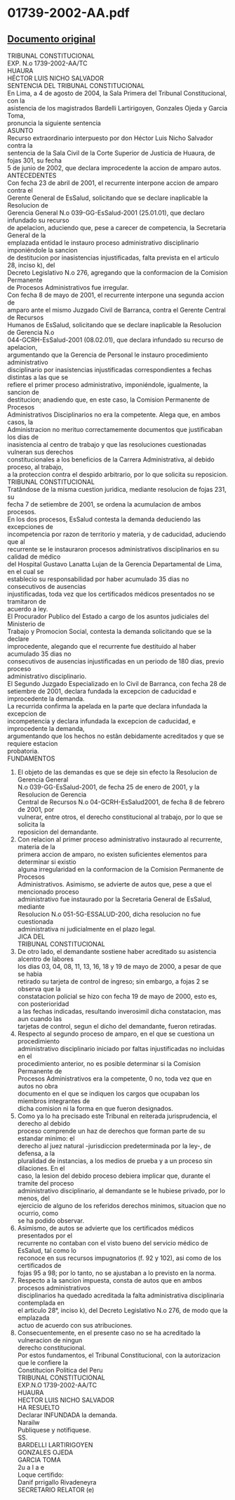 
01739-2002-AA.pdf
=================
  
[Documento original](https://tc.gob.pe/jurisprudencia/2004/01739-2002-AA.pdf)  
---  
TRIBUNAL CONSTITUCIONAL  
EXP. N.o 1739-2002-AA/TC  
HUAURA  
HÉCTOR LUIS NICHO SALVADOR  
SENTENCIA DEL TRIBUNAL CONSTITUCIONAL  
En Lima, a 4 de agosto de 2004, la Sala Primera del Tribunal Constitucional, con la  
asistencia de los magistrados Bardelli Lartirigoyen, Gonzales Ojeda y Garcia Toma,  
pronuncia la siguiente sentencia  
ASUNTO  
Recurso extraordinario interpuesto por don Héctor Luis Nicho Salvador contra la  
sentencia de la Sala Civil de la Corte Superior de Justicia de Huaura, de fojas 301, su fecha  
5 de junio de 2002, que declara improcedente la accion de amparo autos.  
ANTECEDENTES  
Con fecha 23 de abril de 2001, el recurrente interpone accion de amparo contra el  
Gerente General de EsSalud, solicitando que se declare inaplicable la Resolucion de  
Gerencia General N.o 039-GG-EsSalud-2001 (25.01.01), que declaro infundado su recurso  
de apelacion, aduciendo que, pese a carecer de competencia, la Secretaria General de la  
emplazada entidad le instauro proceso administrativo disciplinario imponiéndole la sancion  
de destitucion por inasistencias injustificadas, falta prevista en el articulo 28, inciso k), del  
Decreto Legislativo N.o 276, agregando que la conformacion de la Comision Permanente  
de Procesos Administrativos fue irregular.  
Con fecha 8 de mayo de 2001, el recurrente interpone una segunda accion de  
amparo ante el mismo Juzgado Civil de Barranca, contra el Gerente Central de Recursos  
Humanos de EsSalud, solicitando que se declare inaplicable la Resolucion de Gerencia N.o  
044-GCRH-EsSalud-2001 (08.02.01), que declara infundado su recurso de apelacion,  
argumentando que la Gerencia de Personal le instauro procedimiento administrativo  
disciplinario por inasistencias injustificadas correspondientes a fechas distintas a las que se  
refiere el primer proceso administrativo, imponiéndole, igualmente, la sancion de  
destitucion; anadiendo que, en este caso, la Comision Permanente de Procesos  
Administrativos Disciplinarios no era la competente. Alega que, en ambos casos, la  
Administracion no merituo correctamemente documentos que justificaban los dias de  
inasistencia al centro de trabajo y que las resoluciones cuestionadas vulneran sus derechos  
constitucionales a los beneficios de la Carrera Administrativa, al debido proceso, al trabajo,  
a la proteccion contra el despido arbitrario, por lo que solicita su reposicion.  
TRIBUNAL CONSTITUCIONAL  
Tratândose de la misma cuestion juridica, mediante resolucion de fojas 231, su  
fecha 7 de setiembre de 2001, se ordena la acumulacion de ambos procesos.  
En los dos procesos, EsSalud contesta la demanda deduciendo las excepciones de  
incompetencia por razon de territorio y materia, y de caducidad, aduciendo que al  
recurrente se le instauraron procesos administrativos disciplinarios en su calidad de médico  
del Hospital Gustavo Lanatta Lujan de la Gerencia Departamental de Lima, en el cual se  
establecio su responsabilidad por haber acumulado 35 dias no consecutivos de ausencias  
injustificadas, toda vez que los certificados médicos presentados no se tramitaron de  
acuerdo a ley.  
El Procurador Publico del Estado a cargo de los asuntos judiciales del Ministerio de  
Trabajo y Promocion Social, contesta la demanda solicitando que se la declare  
improcedente, alegando que el recurrente fue destituido al haber acumulado 35 dias no  
consecutivos de ausencias injustificadas en un periodo de 180 dias, previo proceso  
administrativo disciplinario.  
El Segundo Juzgado Especializado en lo Civil de Barranca, con fecha 28 de  
setiembre de 2001, declara fundada la excepcion de caducidad e improcedente la demanda.  
La recurrida confirma la apelada en la parte que declara infundada la excepcion de  
incompetencia y declara infundada la excepcion de caducidad, e improcedente la demanda,  
argumentando que los hechos no estân debidamente acreditados y que se requiere estacion  
probatoria.  
FUNDAMENTOS  
1. El objeto de las demandas es que se deje sin efecto la Resolucion de Gerencia General  
N.o 039-GG-EsSalud-2001, de fecha 25 de enero de 2001, y la Resolucion de Gerencia  
Central de Recursos N.o 04-GCRH-EsSalud2001, de fecha 8 de febrero de 2001, por  
vulnerar, entre otros, el derecho constitucional al trabajo, por lo que se solicita la  
reposicion del demandante.  
2. Con relacion al primer proceso administrativo instaurado al recurrente, materia de la  
primera accion de amparo, no existen suficientes elementos para determinar si existio  
alguna irregularidad en la conformacion de la Comision Permanente de Procesos  
Administrativos. Asimismo, se advierte de autos que, pese a que el mencionado proceso  
administrativo fue instaurado por la Secretaria General de EsSalud, mediante  
Resolucion N.o 051-5G-ESSALUD-200, dicha resolucion no fue cuestionada  
administrativa ni judicialmente en el plazo legal.  
JICA DEL  
TRIBUNAL CONSTITUCIONAL  
3. De otro lado, el demandante sostiene haber acreditado su asistencia alcentro de labores  
los dias 03, 04, 08, 11, 13, 16, 18 y 19 de mayo de 2000, a pesar de que se habia  
retirado su tarjeta de control de ingreso; sin embargo, a fojas 2 se observa que la  
constatacion policial se hizo con fecha 19 de mayo de 2000, esto es, con posterioridad  
a las fechas indicadas, resultando inverosimil dicha constatacion, mas aun cuando las  
tarjetas de control, segun el dicho del demandante, fueron retiradas.  
4. Respecto al segundo proceso de amparo, en el que se cuestiona un procedimiento  
administrativo disciplinario iniciado por faltas injustificadas no incluidas en el  
procedimiento anterior, no es posible determinar si la Comision Permanente de  
Procesos Administrativos era la competente, 0 no, toda vez que en autos no obra  
documento en el que se indiquen los cargos que ocupaban los miembros integrantes de  
dicha comision ni la forma en que fueron designados.  
5. Como ya lo ha precisado este Tribunal en reiterada jurisprudencia, el derecho al debido  
proceso comprende un haz de derechos que forman parte de su estandar minimo: el  
derecho al juez natural -jurisdiccion predeterminada por la ley-, de defensa, a la  
pluralidad de instancias, a los medios de prueba y a un proceso sin dilaciones. En el  
caso, la lesion del debido proceso debiera implicar que, durante el tramite del proceso  
administrativo disciplinario, al demandante se le hubiese privado, por lo menos, del  
ejercicio de alguno de los referidos derechos minimos, situacion que no ocurrio, como  
se ha podido observar.  
6. Asimismo, de autos se advierte que los certificados médicos presentados por el  
recurrente no contaban con el visto bueno del servicio médico de EsSalud, tal como lo  
reconoce en sus recursos impugnatorios (f. 92 y 102), asi como de los certificados de  
fojas 95 a 98; por lo tanto, no se ajustaban a lo previsto en la norma.  
7. Respecto a la sancion impuesta, consta de autos que en ambos procesos administrativos  
disciplinarios ha quedado acreditada la falta administrativa disciplinaria contemplada en  
el articulo 28°, inciso k), del Decreto Legislativo N.o 276, de modo que la emplazada  
actuo de acuerdo con sus atribuciones.  
8. Consecuentemente, en el presente caso no se ha acreditado la vulneracion de ningun  
derecho constitucional.  
Por estos fundamentos, el Tribunal Constitucional, con la autorizacion que le confiere la  
Constitucion Politica del Peru  
TRIBUNAL CONSTITUCIONAL  
EXP.N.O 1739-2002-AA/TC  
HUAURA  
HECTOR LUIS NICHO SALVADOR  
HA RESUELTO  
Declarar INFUNDADA la demanda.  
Narailw  
Publiquese y notifiquese.  
SS.  
BARDELLI LARTIRIGOYEN  
GONZALES OJEDA  
GARCIA TOMA  
2u a I a e  
Loque certifido:  
Danif prrigallo Rivadeneyra  
SECRETARIO RELATOR (e)